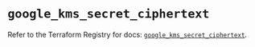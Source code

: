 # `google_kms_secret_ciphertext`

Refer to the Terraform Registry for docs: [`google_kms_secret_ciphertext`](https://registry.terraform.io/providers/hashicorp/google-beta/5.15.0/docs/resources/google_kms_secret_ciphertext).

